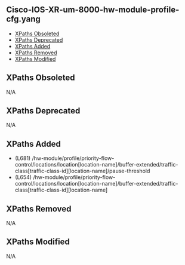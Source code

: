 ## Cisco-IOS-XR-um-8000-hw-module-profile-cfg.yang

- [XPaths Obsoleted](#xpaths-obsoleted)
- [XPaths Deprecated](#xpaths-deprecated)
- [XPaths Added](#xpaths-added)
- [XPaths Removed](#xpaths-removed)
- [XPaths Modified](#xpaths-modified)

## XPaths Obsoleted

N/A

## XPaths Deprecated

N/A

## XPaths Added

- (L681)	/hw-module/profile/priority-flow-control/locations/location[location-name]/buffer-extended/traffic-class[traffic-class-id][location-name]/pause-threshold
- (L654)	/hw-module/profile/priority-flow-control/locations/location[location-name]/buffer-extended/traffic-class[traffic-class-id][location-name]

## XPaths Removed

N/A

## XPaths Modified

N/A

